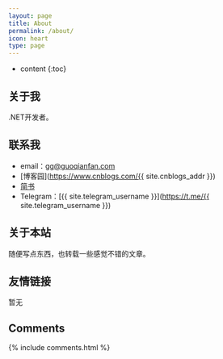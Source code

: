 ```yaml
---
layout: page
title: About
permalink: /about/
icon: heart
type: page
---
```


* content
{:toc}
## 关于我

.NET开发者。

## 联系我

* email：gg@guoqianfan.com
* [博客园](https://www.cnblogs.com/{{ site.cnblogs_addr }})
* [简书](https://www.jianshu.com/u/f67e4b95e6b0)
* Telegram：[{{ site.telegram_username }}](https://t.me/{{ site.telegram_username }})

## 关于本站

随便写点东西，也转载一些感觉不错的文章。

## 友情链接

暂无

## Comments

{% include comments.html %}
